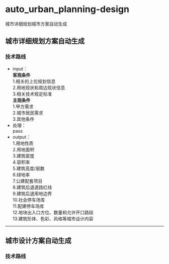 # auto_urban_planning-design
城市详细规划城市方案自动生成
## 城市详细规划方案自动生成
### 技术路线
* input：  
  **客观条件**   
  1.相关的上位规划信息  
  2.用地现状和周边现状信息  
  3.相关技术规定标准  
  **主观条件**  
  1.甲方需求  
  2.城市居民需求  
  3.其他条件
* 处理：  
  pass
* output：  
  1.用地性质  
  2.用地面积  
  3.建筑密度  
  4.容积率  
  5.建筑高度/层数  
  6.绿地率  
  7.公建配套项目  
  8.建筑后退道路红线  
  9.建筑后退用地边界  
  10.社会停车场库  
  11.配建停车场库  
  12.地块出入口方位、数量和允许开口路段  
  13.建筑形体、色彩、风格等城市设计内容  
---
## 城市设计方案自动生成
### 技术路线
